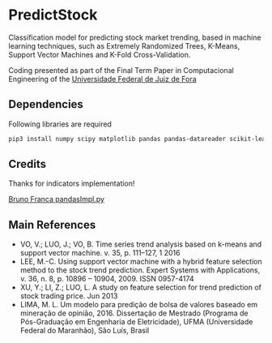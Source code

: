 # PredictStock

Classification model for predicting stock market trending, based in machine learning techniques, such as Extremely Randomized Trees, K-Means, Support Vector Machines and K-Fold Cross-Validation.

Coding presented as part of the Final Term Paper in Computacional Engineering of the [Universidade Federal de Juiz de Fora](http://www.ufjf.br/ufjf/)

## Dependencies

Following libraries are required

```sh
pip3 install numpy scipy matplotlib pandas pandas-datareader scikit-learn
```

## Credits

Thanks for indicators implementation!

[Bruno Franca pandasImpl.py](https://github.com/panpanpandas/ultrafinance/blob/master/ultrafinance/pyTaLib/pandasImpl.py)

## Main References

- VO, V.; LUO, J.; VO, B. Time series trend analysis based on k-means and support vector
machine. v. 35, p. 111–127, 1 2016
- LEE, M.-C. Using support vector machine with a hybrid feature selection method to the
stock trend prediction. Expert Systems with Applications, v. 36, n. 8, p. 10896 – 10904, 2009. ISSN 0957-4174
- XU, Y.; LI, Z.; LUO, L. A study on feature selection for trend prediction of stock trading
price. Jun 2013
- LIMA, M. L. Um modelo para predição de bolsa de valores baseado em mineração de
opinião, 2016. Dissertação de Mestrado (Programa de Pós-Graduação
em Engenharia de Eletricidade), UFMA (Universidade Federal do Maranhão), São Luı́s,
Brasil